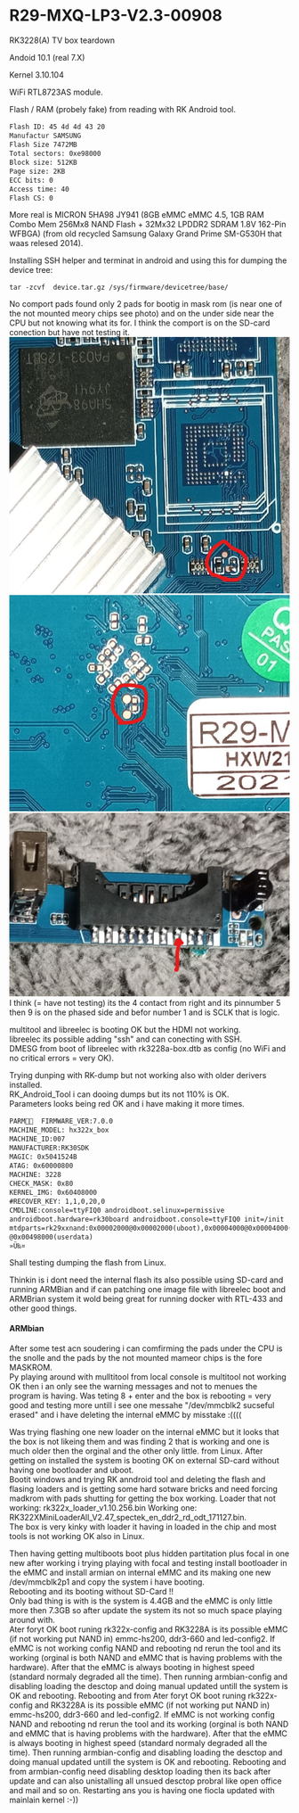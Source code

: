 # R29-MXQ-LP3-V2.3-00908
RK3228(A) TV box teardown

Andoid 10.1 (real 7.X)

Kernel 3.10.104

WiFi RTL8723AS module.

Flash / RAM (probely fake) from reading with RK Android tool.  
```
Flash ID: 45 4d 4d 43 20
Manufactur SAMSUNG
Flash Size 7472MB
Total sectors: 0xe98000
Block size: 512KB
Page size: 2KB
ECC bits: 0
Access time: 40
Flash CS: 0
```
More real is MICRON 5HA98 JY941 (8GB eMMC eMMC 4.5, 1GB RAM Combo  Mem 256Mx8 NAND Flash + 32Mx32 LPDDR2 SDRAM 1.8V 162-Pin WFBGA)
(from old recycled Samsung Galaxy Grand Prime SM-G530H that waas relesed 2014). 
  
Installing  SSH helper and terminat in android and using this for dumping the device tree:
```
tar -zcvf  device.tar.gz /sys/firmware/devicetree/base/
```
No comport pads found only 2 pads for bootig in mask rom (is near one of the not mounted meory chips see photo) and on the under side near the CPU but not knowing what its for. I think the comport is on the SD-card conection but have not testing it.
![MASK-rom](RK3228A2.jpg)
![ComP?](RK3228B3.jpg)
![SD-Card](RK3228A4.jpg)
I think (= have not testing) its the 4 contact from right and its pinnumber 5 then 9 is on the phased side and befor number 1 and is SCLK that is logic.

multitool and libreelec is booting OK but the HDMI not working.  
libreelec its possible adding "ssh" and can conecting with SSH.  
DMESG from boot of libreelec with rk3228a-box.dtb as config (no WiFi and no critical errors = very OK).  


Trying dunping with RK-dump but not working also with older derivers installed.  
RK_Android_Tool i can dooing dumps but its not 110% is OK.  
Parameters looks being red OK and i have making it more times. 
```
PARM  FIRMWARE_VER:7.0.0
MACHINE_MODEL: hx322x_box
MACHINE_ID:007
MANUFACTURER:RK30SDK
MAGIC: 0x5041524B
ATAG: 0x60000800
MACHINE: 3228
CHECK_MASK: 0x80
KERNEL_IMG: 0x60408000
#RECOVER_KEY: 1,1,0,20,0 
CMDLINE:console=ttyFIQ0 androidboot.selinux=permissive androidboot.hardware=rk30board androidboot.console=ttyFIQ0 init=/init mtdparts=rk29xxnand:0x00002000@0x00002000(uboot),0x00004000@0x00004000(trust),0x00002000@0x00008000(misc),0x00000800@0x0000A000(baseparamer),0x00007800@0x0000A800(resource),0x00006000@0x00012000(kernel),0x00006000@0x00018000(boot),0x00010000@0x0001E000(recovery),0x00020000@0x0002E000(backup),0x00040000@0x0004E000(cache),0x00008000@0x0008E000(metadata),0x00002000@0x00096000(kpanic),0x00400000@0x00098000(system),-@0x00498000(userdata)
»Ü‰¤                                                                                                                                                                                                                                                   
```
Shall testing dumping the flash from Linux.

Thinkin is i dont need the internal flash its also possible using SD-card and running ARMBian and if can patching one image file with libreelec boot and ARMBrian system it wold being great for running docker with RTL-433 and other good things.

#### ARMbian
After some test acn soudering i can comfirming the pads under the CPU is the snolle and the pads by the not mounted mameor chips is the fore MASKROM.  
Py playing around with mulltitool from local console is multitool not working OK then i an only see the warning messages and not to menues the program is having.
Was teting 8 +  enter and the box is rebooting = very good and testing more untill i see one messahe "/dev/mmcblk2 sucseful erased" and i have deleting the internal eMMC by misstake :((((  
  
Was trying flashing one new loader on the internal eMMC but it looks that  the box is not likeing them and was finding 2 that is working and one is much older then the orginal and the other only little. from Linux. After getting on installed the system is booting OK on external SD-card without having one bootloader and uboot.  
Bootit windows and trying RK anndroid tool and deleting the flash and flasing loaders and is getting some hard sotware bricks and need forcing madkrom with pads shutting for getting the box working. 
Loader that not working: rk322x_loader_v1.10.256.bin Working one: RK322XMiniLoaderAll_V2.47_spectek_en_ddr2_rd_odt_171127.bin.  
The box is very kinky with loader it having in loaded in the chip and most tools is not working OK also in Linux. 
  
Then having getting multiboots boot plus hidden partitation plus focal in one new after working i trying playing with focal and testing install bootloader in the eMMC and install armian on internal eMMC and its making one new /dev/mmcblk2p1 and copy the system i have booting.   
Rebooting and its booting without SD-Card !!  
Only bad thing is with is the system is 4.4GB and the eMMC is only little more then 7.3GB so after update the system its not so much space playing around with.  
Ater foryt OK boot runing rk322x-config and RK3228A is its possible eMMC (if not working put NAND in) emmc-hs200, ddr3-660 and led-config2. If eMMC is not working config NAND and rebooting nd rerun the tool and its working (orginal is both NAND and eMMC that is having problems with the hardware). After that the eMMC is always booting in highest speed (standard normaly degraded all the time). Then running  armbian-config and disabling loading the desctop and doing manual updated untill the system is OK and rebooting. Rebooting and from 
Ater foryt OK boot runing rk322x-config and RK3228A is its possible eMMC (if not working put NAND in) emmc-hs200, ddr3-660 and led-config2. If eMMC is not working config NAND and rebooting nd rerun the tool and its working (orginal is both NAND and eMMC that is having problems with the hardware). After that the eMMC is always booting in highest speed (standard normaly degraded all the time). Then running  armbian-config and disabling loading the desctop and doing manual updated untill the system is OK and rebooting. Rebooting and from armbian-config need disabling desktop loading then its back after update and can also unistalling all unsued desctop probral like open office and mail and so on. Restarting ans you is having one fiocla updated with mainlain kernel :-))  


